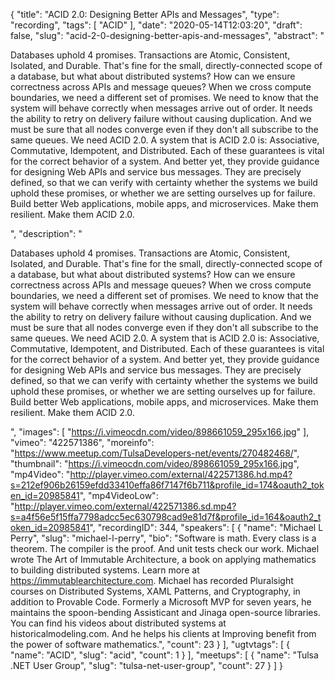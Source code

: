 {
  "title": "ACID 2.0: Designing Better APIs and Messages",
  "type": "recording",
  "tags": [
    "ACID"
  ],
  "date": "2020-05-14T12:03:20",
  "draft": false,
  "slug": "acid-2-0-designing-better-apis-and-messages",
  "abstract": "<p>Databases uphold 4 promises. Transactions are Atomic, Consistent, Isolated, and Durable. That's fine for the small, directly-connected scope of a database, but what about distributed systems? How can we ensure correctness across APIs and message queues? When we cross compute boundaries, we need a different set of promises. We need to know that the system will behave correctly when messages arrive out of order. It needs the ability to retry on delivery failure without causing duplication. And we must be sure that all nodes converge even if they don't all subscribe to the same queues. We need ACID 2.0. A system that is ACID 2.0 is: Associative, Commutative, Idempotent, and Distributed. Each of these guarantees is vital for the correct behavior of a system. And better yet, they provide guidance for designing Web APIs and service bus messages. They are precisely defined, so that we can verify with certainty whether the systems we build uphold these promises, or whether we are setting ourselves up for failure. Build better Web applications, mobile apps, and microservices. Make them resilient. Make them ACID 2.0.</p>",
  "description": "<p>Databases uphold 4 promises. Transactions are Atomic, Consistent, Isolated, and Durable. That's fine for the small, directly-connected scope of a database, but what about distributed systems? How can we ensure correctness across APIs and message queues? When we cross compute boundaries, we need a different set of promises. We need to know that the system will behave correctly when messages arrive out of order. It needs the ability to retry on delivery failure without causing duplication. And we must be sure that all nodes converge even if they don't all subscribe to the same queues. We need ACID 2.0. A system that is ACID 2.0 is: Associative, Commutative, Idempotent, and Distributed. Each of these guarantees is vital for the correct behavior of a system. And better yet, they provide guidance for designing Web APIs and service bus messages. They are precisely defined, so that we can verify with certainty whether the systems we build uphold these promises, or whether we are setting ourselves up for failure. Build better Web applications, mobile apps, and microservices. Make them resilient. Make them ACID 2.0.</p>",
  "images": [
    "https://i.vimeocdn.com/video/898661059_295x166.jpg"
  ],
  "vimeo": "422571386",
  "moreinfo": "https://www.meetup.com/TulsaDevelopers-net/events/270482468/",
  "thumbnail": "https://i.vimeocdn.com/video/898661059_295x166.jpg",
  "mp4Video": "http://player.vimeo.com/external/422571386.hd.mp4?s=212ef906b26159efdd33410effa86f7147f6b711&profile_id=174&oauth2_token_id=20985841",
  "mp4VideoLow": "http://player.vimeo.com/external/422571386.sd.mp4?s=a4f56e5f15ffa7798adcc5ec630798cad9e81d7f&profile_id=164&oauth2_token_id=20985841",
  "recordingID": 344,
  "speakers": [
    {
      "name": "Michael L Perry",
      "slug": "michael-l-perry",
      "bio": "Software is math. Every class is a theorem. The compiler is the proof. And unit tests check our work. Michael wrote The Art of Immutable Architecture, a book on applying mathematics to building distributed systems. Learn more at https://immutablearchitecture.com. Michael has recorded Pluralsight courses on Distributed Systems, XAML Patterns, and Cryptography, in addition to Provable Code. Formerly a Microsoft MVP for seven years, he maintains the spoon-bending Assisticant and Jinaga open-source libraries. You can find his videos about distributed systems at historicalmodeling.com. And he helps his clients at Improving benefit from the power of software mathematics.",
      "count": 23
    }
  ],
  "ugtvtags": [
    {
      "name": "ACID",
      "slug": "acid",
      "count": 1
    }
  ],
  "meetups": [
    {
      "name": "Tulsa .NET User Group",
      "slug": "tulsa-net-user-group",
      "count": 27
    }
  ]
}